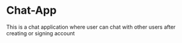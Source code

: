 # Chat-App
This is a chat application where user can chat with other users after creating or signing account
